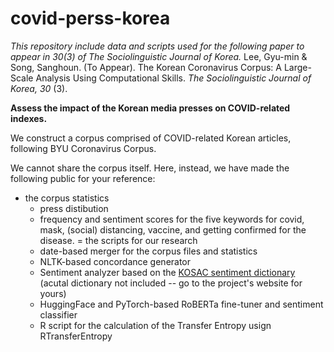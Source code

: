 # covid-perss-korea

*This repository include data and scripts used for the following paper to appear in 30(3) of The Sociolinguistic Journal of Korea.*
Lee, Gyu-min & Song, Sanghoun. (To Appear). The Korean Coronavirus Corpus: A Large-Scale Analysis Using Computational Skills. *The Sociolinguistic Journal of Korea, 30* (3).


**Assess the impact of the Korean media presses on COVID-related indexes.**

We construct a corpus comprised of COVID-related Korean articles, following BYU Coronavirus Corpus. 

We cannot share the corpus itself. Here, instead, we have made the following public for your reference:

- the corpus statistics
  - press distibution 
  - frequency and sentiment scores for the five keywords for covid, mask, (social) distancing, vaccine, and getting confirmed for the disease.
= the scripts for our research
  - date-based merger for the corpus files and statistics
  - NLTK-based concordance generator 
  - Sentiment analyzer based on the [KOSAC sentiment dictionary](http://word.snu.ac.kr/kosac/lexicon.php) (acutal dictionary not included -- go to the project's website for yours)
  - HuggingFace and PyTorch-based RoBERTa fine-tuner and sentiment classifier 
  - R script for the calculation of the Transfer Entropy usign RTransferEntropy
